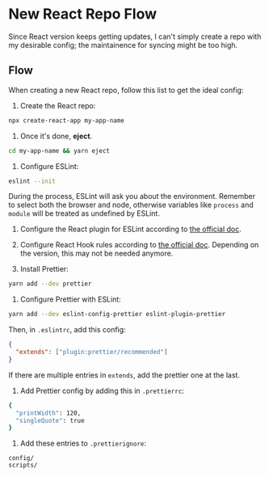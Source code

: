 # New React Repo Flow

Since React version keeps getting updates, I can't simply create a repo with my desirable config; the maintainence for syncing might be too high.

## Flow

When creating a new React repo, follow this list to get the ideal config:

1. Create the React repo:

```bash
npx create-react-app my-app-name
```

1. Once it's done, **eject**.

```bash
cd my-app-name && yarn eject
```

1. Configure ESLint:

```bash
eslint --init
```

During the process, ESLint will ask you about the environment. Remember to select both the browser and node, otherwise variables like `process` and `module` will be treated as undefined by ESLint.

1. Configure the React plugin for ESLint according to [the official doc](https://github.com/yannickcr/eslint-plugin-react).
1. Configure React Hook rules according to [the official doc](https://www.npmjs.com/package/eslint-plugin-react-hooks). Depending on the version, this may not be needed anymore.

1. Install Prettier:

```bash
yarn add --dev prettier
```

1. Configure Prettier with ESLint:

```bash
yarn add --dev eslint-config-prettier eslint-plugin-prettier
```

Then, in `.eslintrc`, add this config:

```json
{
  "extends": ["plugin:prettier/recommended"]
}
```

If there are multiple entries in `extends`, add the prettier one at the last.

1. Add Prettier config by adding this in `.prettierrc`:

```bash
{
  "printWidth": 120,
  "singleQuote": true
}
```

1. Add these entries to `.prettierignore`:

```
config/
scripts/
```

